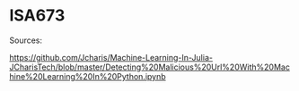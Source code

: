 # ISA673

Sources:

https://github.com/Jcharis/Machine-Learning-In-Julia-JCharisTech/blob/master/Detecting%20Malicious%20Url%20With%20Machine%20Learning%20In%20Python.ipynb
